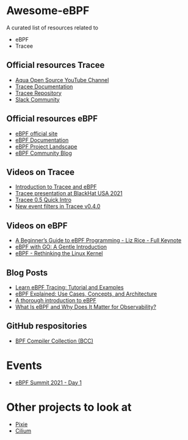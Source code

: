 # Awesome-eBPF

A curated list of resources related to 
* eBPF
* Tracee

## Official resources Tracee
* [Aqua Open Source YouTube Channel](https://www.youtube.com/c/AquaSecurityOpenSource)
* [Tracee Documentation](https://aquasecurity.github.io/tracee/latest/)
* [Tracee Repository](https://github.com/aquasecurity/tracee)
* [Slack Community](https://slack.aquasec.com)

## Official resources eBPF
* [eBPF official site](https://ebpf.io/)
* [eBPF Documentation](https://ebpf.io/what-is-ebpf/)
* [eBPF Project Landscape](https://ebpf.io/projects)
* [eBPF Community Blog](https://ebpf.io/#featured-ebpf-community-blogs)

## Videos on Tracee
* [Introduction to Tracee and eBPF](https://youtu.be/x2_iF0KjPKs)
* [Tracee presentation at BlackHat USA 2021](https://youtu.be/LXP2tdBPNj8)
* [Tracee 0.5 Quick Intro](https://youtu.be/9qxaOYto_5g)
* [New event filters in Tracee v0.4.0](https://youtu.be/ddkTX9vAHqE)

## Videos on eBPF
* [A Beginner’s Guide to eBPF Programming - Liz Rice - Full Keynote](https://youtu.be/lrSExTfS-iQ)
* [eBPF with GO: A Gentle Introduction](https://youtu.be/eZp_3EjJdnA)
* [eBPF - Rethinking the Linux Kernel](https://youtu.be/f-oTe-dmfyI)

## Blog Posts
* [Learn eBPF Tracing: Tutorial and Examples](https://www.brendangregg.com/blog/2019-01-01/learn-ebpf-tracing.html)
* [eBPF Explained: Use Cases, Concepts, and Architecture](https://www.tigera.io/learn/guides/ebpf/)
* [A thorough introduction to eBPF](https://lwn.net/Articles/740157/)
* [What Is eBPF and Why Does It Matter for Observability?]()

## GitHub respositories
* [BPF Compiler Collection (BCC)](https://github.com/iovisor/bcc)

# Events
* [eBPF Summit 2021 - Day 1](https://youtu.be/Kp3PHPuFkaA)

# Other projects to look at
* [Pixie](https://px.dev/)
* [Cilium](https://cilium.io/)
